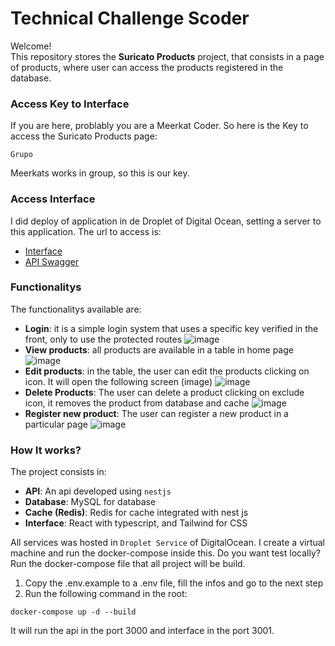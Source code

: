 # Technical Challenge Scoder

Welcome! <br>
This repository stores the **Suricato Products** project, that consists in a page of products, where user can access the products registered in the database.

### Access Key to Interface
If you are here, problably you are a Meerkat Coder. So here is the Key to access the Suricato Products page:

`Grupo`

Meerkats works in group, so this is our key.

### Access Interface
I did deploy of application in de Droplet of Digital Ocean, setting a server to this application. The url to access is:

- [Interface](http://159.89.86.218:3001) <br>
- [API Swagger](http://159.89.86.218:3000/docs)

### Functionalitys

The functionalitys available are:
- **Login**: it is a simple login system that uses a specific key verified in the front, only to use the protected routes ![image](https://github.com/user-attachments/assets/143f1f35-d1a6-48eb-8e54-ce2bd3d741fa)
- **View products**: all products are available in a table in home page ![image](https://github.com/user-attachments/assets/8bb289f5-7be3-4be8-973b-012df3719f66)
- **Edit products**: in the table, the user can edit the products clicking on icon. It will open the following screen (image) ![image](https://github.com/user-attachments/assets/2df64277-29cb-42b3-929b-d6019921a7dc)
- **Delete Products**: The user can delete a product clicking on exclude icon, it removes the product from database and cache ![image](https://github.com/user-attachments/assets/de367d61-11be-4271-a378-872d55ed63bb)
- **Register new product**: The user can register a new product in a particular page ![image](https://github.com/user-attachments/assets/1452102f-0ae3-4498-ae02-52128db6f3b6)

### How It works?
The project consists in:
- **API**: An api developed using `nestjs`
- **Database**: MySQL for database
- **Cache (Redis)**: Redis for cache integrated with nest js
- **Interface**: React with typescript, and Tailwind for CSS

All services was hosted in `Droplet Service` of DigitalOcean. I create a virtual machine and run the docker-compose inside this.
Do you want test locally? Run the docker-compose file that all project will be build.

1. Copy the .env.example to a .env file, fill the infos and go to the next step
2. Run the following command in the root: 
```
docker-compose up -d --build
```

It will run the api in the port 3000 and interface in the port 3001.

